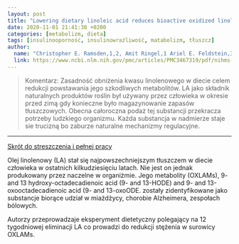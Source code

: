 ```yaml
---
layout: post
title: "Lowering dietary linoleic acid reduces bioactive oxidized linoleic acid metabolites in humans"
date: 2020-11-01 21:41:38 +0200
categories: [metabolizm, dieta]
tags: [insulinooporność, insulinowrażliwość, matabolizm, tłuszcz]
author:
  name: "Christopher E. Ramsden,1,2, Amit Ringel,1 Ariel E. Feldstein,3,4 Ameer Y. Taha,5 Beth A. MacIntosh,6 Joseph R. Hibbeln,1 Sharon F. Majchrzak-Hong,1 Keturah R. Faurot,2 Stanley I. Rapoport,5 Yewon Cheon,5 Yoon-Mi Chung,4 Michael Berk,4 and J. Douglas Mann"
  link: https://www.ncbi.nlm.nih.gov/pmc/articles/PMC3467319/pdf/nihms-404053.pdf
---
```


> Komentarz: 
> Zasadność obniżenia kwasu linolenowego w diecie celem redukcji powstawania jego szkodliwych metabolitów.
> LA jako składnik naturalnych produktów roślin był używany przez człowieka w okresie przed zimą gdy konieczne było magazynowanie zapasów tłuszczowych. 
> Obecna całoroczna podaż tej substancji przekracza potrzeby ludzkiego organizmu. Każda substancja w nadmierze staje sie trucizną bo zaburze naturalne mechanizmy regulacyjne.

<hr>

[Skrót do streszczenia i pełnej pracy](https://www.ncbi.nlm.nih.gov/pmc/articles/PMC3467319/pdf/nihms-404053.pdf)

Olej linolenowy (LA) stał się najpowszechniejszym tłuszczem w diecie człowieka w ostatnich kilkudziesięciu latach. Nie jest on jednak produkowany przez naczelne w organiżmie.
Jego metabolity (OXLAMs), 9- and 13 hydroxy-octadecadienoic acid (9- and 13-HODE) and 9- and 13-oxooctadecadienoic acid (9- and 13-oxoODE. zostały zidentyfikowane jako substancje biorące udział w miażdżycy, chorobie Alzheimera, zespołach bólowych.

Autorzy przeprowadzaje eksperyment dietetyczny polegający na 12 tygodniowej eliminacji LA co prowadzi do redukcji stężenia w surowicy OXLAMs.
